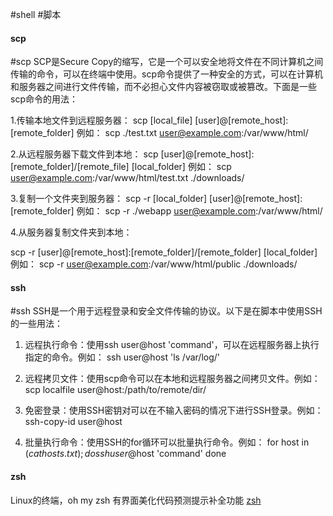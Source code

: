 #shell #脚本

#### scp
#scp
SCP是Secure Copy的缩写，它是一个可以安全地将文件在不同计算机之间传输的命令，可以在终端中使用。scp命令提供了一种安全的方式，可以在计算机和服务器之间进行文件传输，而不必担心文件内容被窃取或被篡改。下面是一些scp命令的用法：

1.传输本地文件到远程服务器：
scp [local_file] [user]@[remote_host]:[remote_folder]
例如：
scp ./test.txt user@example.com:/var/www/html/

2.从远程服务器下载文件到本地：
scp [user]@[remote_host]:[remote_folder]/[remote_file] [local_folder]
例如：
scp user@example.com:/var/www/html/test.txt ./downloads/

3.复制一个文件夹到服务器：
scp -r [local_folder] [user]@[remote_host]:[remote_folder]
例如：
scp -r ./webapp user@example.com:/var/www/html/

4.从服务器复制文件夹到本地：

scp -r [user]@[remote_host]:[remote_folder]/[remote_folder] [local_folder]
例如：
scp -r user@example.com:/var/www/html/public ./downloads/

#### ssh
#ssh
SSH是一个用于远程登录和安全文件传输的协议。以下是在脚本中使用SSH的一些用法：

1. 远程执行命令：使用ssh user@host 'command'，可以在远程服务器上执行指定的命令。例如：
ssh user@host 'ls /var/log/'

2. 远程拷贝文件：使用scp命令可以在本地和远程服务器之间拷贝文件。例如：
scp localfile user@host:/path/to/remote/dir/

3. 免密登录：使用SSH密钥对可以在不输入密码的情况下进行SSH登录。例如：
ssh-copy-id user@host

4. 批量执行命令：使用SSH的for循环可以批量执行命令。例如：
for host in $(cat hosts.txt); do
    ssh user@$host 'command'
done

#### zsh
Linux的终端，oh my zsh 有界面美化代码预测提示补全功能 
[zsh](zsh.md)

